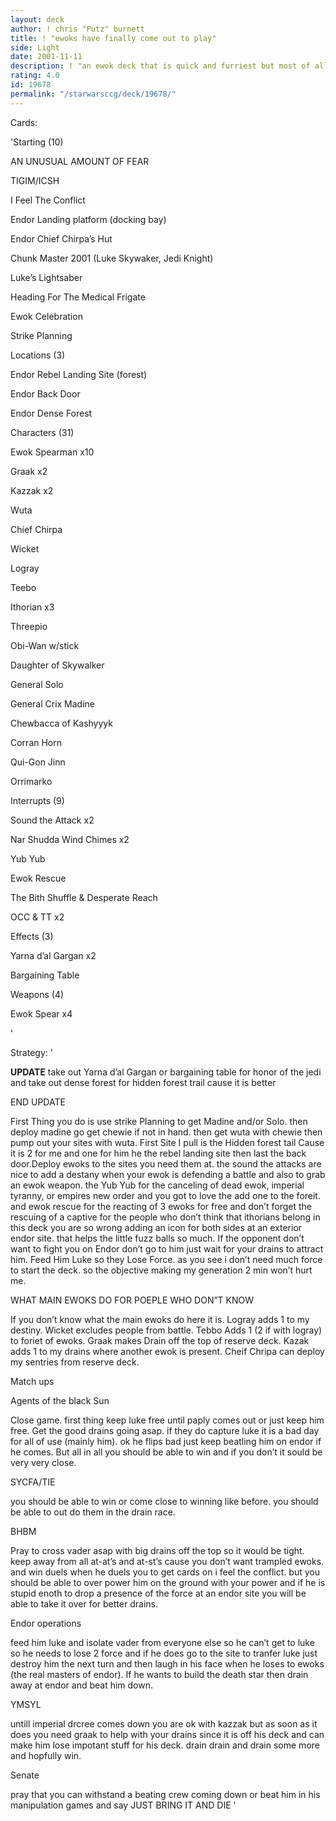 ```yaml
---
layout: deck
author: ! chris "Putz" burnett
title: ! "ewoks have finally come out to play"
side: Light
date: 2001-11-11
description: ! "an ewok deck that is quick and furriest but most of all FUN."
rating: 4.0
id: 19678
permalink: "/starwarsccg/deck/19678/"
---
```

Cards: 

'Starting (10) 

AN UNUSUAL AMOUNT OF FEAR

TIGIM/ICSH 

I Feel The Conflict 

Endor Landing platform (docking bay) 

Endor Chief Chirpa&#8217;s Hut 

Chunk Master 2001 (Luke Skywaker, Jedi Knight) 

Luke&#8217;s Lightsaber 

Heading For The Medical Frigate 

Ewok Celebration

Strike Planning 


Locations (3) 

Endor Rebel Landing Site (forest) 

Endor Back Door 

Endor Dense Forest 


Characters (31) 

Ewok Spearman x10 

Graak x2 

Kazzak x2 

Wuta 

Chief Chirpa 

Wicket 

Logray 

Teebo 

Ithorian x3 

Threepio 

Obi-Wan w/stick

Daughter of Skywalker

General Solo 

General Crix Madine 

Chewbacca of Kashyyyk 

Corran Horn

Qui-Gon Jinn

Orrimarko 


Interrupts (9) 

Sound the Attack x2 

Nar Shudda Wind Chimes x2 

Yub Yub

Ewok Rescue 

The Bith Shuffle & Desperate Reach

OCC & TT x2


Effects (3)

Yarna d&#8217;al Gargan x2

Bargaining Table


Weapons (4) 

Ewok Spear x4 

'

Strategy: '

****UPDATE**** take out Yarna d’al Gargan or bargaining table for honor of the jedi and take out dense forest for hidden forest trail cause it is better


END UPDATE


First Thing you do is use strike Planning to get Madine and/or Solo. then deploy madine go get chewie if not in hand. then get wuta with chewie then pump out your sites with wuta. First Site I pull is the Hidden forest tail Cause it is 2 for me and one for him he the rebel landing site then last the back door.Deploy ewoks to the sites you need them at. the sound the attacks are nice to add a destany when your ewok is defending a battle and also to grab an ewok weapon. the Yub Yub for the canceling of dead ewok, imperial tyranny, or empires new order and you got to love the add one to the foreit. and ewok rescue for the reacting of 3 ewoks for free and don’t forget the rescuing of a captive for the people who don’t think that ithorians belong in this deck you are so wrong adding an icon for both sides at an exterior endor site. that helps the little fuzz balls so much. If the opponent don’t want to fight you on Endor don’t go to him just wait for your drains to attract him. Feed Him Luke so they Lose Force. as you see i don’t need much force to start the deck. so the objective making my generation 2 min won’t hurt me. 


WHAT MAIN EWOKS DO FOR POEPLE WHO DON”T KNOW 

If you don’t know what the main ewoks do here it is. Logray adds 1 to my destiny. Wicket excludes people from battle. Tebbo Adds 1 (2 if with logray) to foriet of ewoks. Graak makes Drain off the top of reserve deck. Kazak adds 1 to my drains where another ewok is present. Cheif Chripa can deploy my sentries from reserve deck. 



Match ups 

Agents of the black Sun 

Close game. first thing keep luke free until paply comes out or just keep him free. Get the good drains going asap. if they do capture luke it is a bad day for all of use (mainly him). ok he flips bad just keep beatling him on endor if he comes. But all in all you should be able to win and if you don’t it sould be very very close. 


SYCFA/TIE 

you should be able to win or come close to winning like before. you should be able to out do them in the drain race. 


BHBM 

Pray to cross vader asap with big drains off the top so it would be tight. keep away from all at-at’s and at-st’s cause you don’t want trampled ewoks. and win duels when he duels you to get cards on i feel the conflict. but you should be able to over power him on the ground with your power and if he is stupid enoth to drop a presence of the force at an endor site you will be able to take it over for better drains. 


Endor operations 

feed him luke and isolate vader from everyone else so he can’t get to luke so he needs to lose 2 force and if he does go to the site to tranfer luke just destroy him the next turn and then laugh in his face when he loses to ewoks (the real masters of endor). If he wants to build the death star then drain away at endor and beat him down. 


YMSYL

untill imperial drcree comes down you are ok with kazzak but as soon as it does you need graak to help with your drains since it is off his deck and can make him lose impotant stuff for his deck. drain drain and drain some more and hopfully win.


Senate

pray that you can withstand a beating crew coming down or beat him in his manipulation games and say JUST BRING IT AND DIE   '
